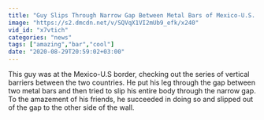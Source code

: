 ```yaml
---
title: "Guy Slips Through Narrow Gap Between Metal Bars of Mexico-U.S. Border Wall"
image: "https://s2.dmcdn.net/v/SQVqX1VI2mUb9_efk/x240"
vid_id: "x7vtich"
categories: "news"
tags: ["amazing","bar","cool"]
date: "2020-08-29T20:59:02+03:00"
---
```

This guy was at the Mexico-U.S border, checking out the series of vertical barriers between the two countries. He put his leg through the gap between two metal bars and then tried to slip his entire body through the narrow gap. To the amazement of his friends, he succeeded in doing so and slipped out of the gap to the other side of the wall.
